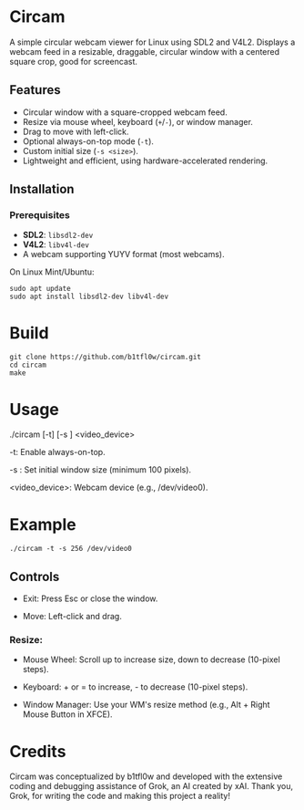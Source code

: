 # Circam
A simple circular webcam viewer for Linux using SDL2 and V4L2. Displays a webcam feed in a resizable, draggable, circular window with a centered square crop, good for screencast.

## Features
- Circular window with a square-cropped webcam feed.
- Resize via mouse wheel, keyboard (`+`/`-`), or window manager.
- Drag to move with left-click.
- Optional always-on-top mode (`-t`).
- Custom initial size (`-s <size>`).
- Lightweight and efficient, using hardware-accelerated rendering.

## Installation
### Prerequisites
- **SDL2**: `libsdl2-dev`
- **V4L2**: `libv4l-dev`
- A webcam supporting YUYV format (most webcams).

On Linux Mint/Ubuntu:

	sudo apt update
	sudo apt install libsdl2-dev libv4l-dev

# Build

	git clone https://github.com/b1tfl0w/circam.git
	cd circam
	make

# Usage

./circam [-t] [-s <size>] <video_device>

-t: Enable always-on-top.

-s <size>: Set initial window size (minimum 100 pixels).

<video_device>: Webcam device (e.g., /dev/video0).

# Example

	./circam -t -s 256 /dev/video0

## Controls

- Exit: Press Esc or close the window.

- Move: Left-click and drag.

### Resize:

- Mouse Wheel: Scroll up to increase size, down to decrease (10-pixel steps).

- Keyboard: + or = to increase, - to decrease (10-pixel steps).

- Window Manager: Use your WM's resize method (e.g., Alt + Right Mouse Button in XFCE).

# Credits

Circam was conceptualized by b1tfl0w and developed with the extensive coding and debugging assistance of Grok, an AI created by xAI. Thank you, Grok, for writing the code and making this project a reality!


